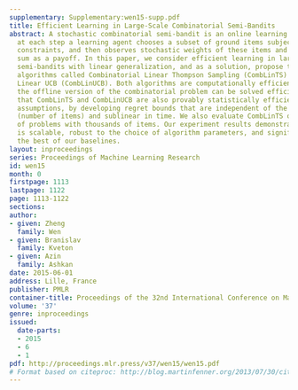 ```yaml
---
supplementary: Supplementary:wen15-supp.pdf
title: Efficient Learning in Large-Scale Combinatorial Semi-Bandits
abstract: A stochastic combinatorial semi-bandit is an online learning problem where
  at each step a learning agent chooses a subset of ground items subject to combinatorial
  constraints, and then observes stochastic weights of these items and receives their
  sum as a payoff. In this paper, we consider efficient learning in large-scale combinatorial
  semi-bandits with linear generalization, and as a solution, propose two learning
  algorithms called Combinatorial Linear Thompson Sampling (CombLinTS) and Combinatorial
  Linear UCB (CombLinUCB). Both algorithms are computationally efficient as long as
  the offline version of the combinatorial problem can be solved efficiently. We establish
  that CombLinTS and CombLinUCB are also provably statistically efficient under reasonable
  assumptions, by developing regret bounds that are independent of the problem scale
  (number of items) and sublinear in time. We also evaluate CombLinTS on a variety
  of problems with thousands of items. Our experiment results demonstrate that CombLinTS
  is scalable, robust to the choice of algorithm parameters, and significantly outperforms
  the best of our baselines.
layout: inproceedings
series: Proceedings of Machine Learning Research
id: wen15
month: 0
firstpage: 1113
lastpage: 1122
page: 1113-1122
sections: 
author:
- given: Zheng
  family: Wen
- given: Branislav
  family: Kveton
- given: Azin
  family: Ashkan
date: 2015-06-01
address: Lille, France
publisher: PMLR
container-title: Proceedings of the 32nd International Conference on Machine Learning
volume: '37'
genre: inproceedings
issued:
  date-parts:
  - 2015
  - 6
  - 1
pdf: http://proceedings.mlr.press/v37/wen15/wen15.pdf
# Format based on citeproc: http://blog.martinfenner.org/2013/07/30/citeproc-yaml-for-bibliographies/
---
```

